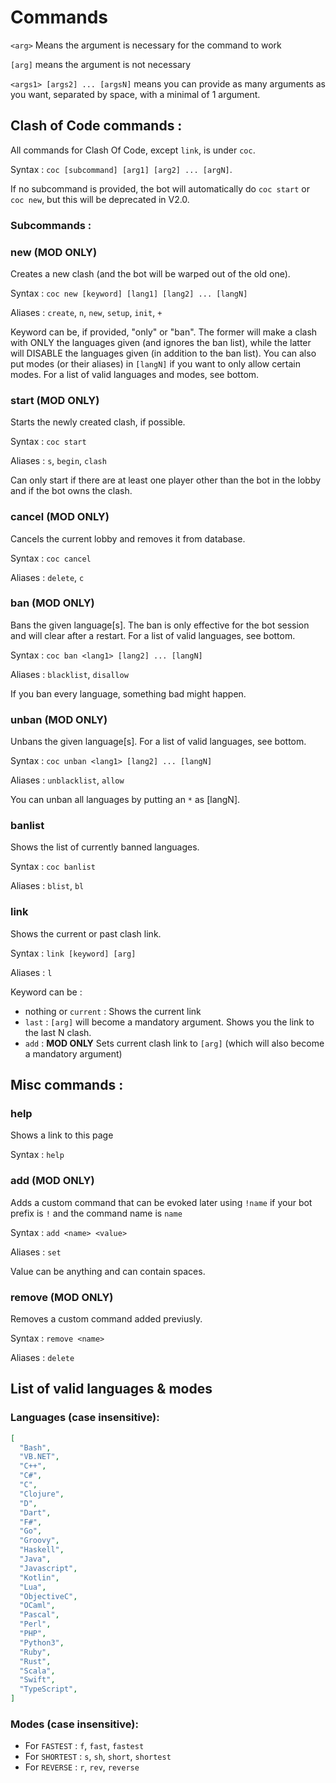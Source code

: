 # Commands

`<arg>` Means the argument is necessary for the command to work

`[arg]` means the argument is not necessary

`<args1> [args2] ... [argsN]` means you can provide as many arguments as you want, separated by space, with a minimal of 1 argument.

## Clash of Code commands : 

All commands for Clash Of Code, except `link`, is under `coc`.

Syntax : `coc [subcommand] [arg1] [arg2] ... [argN]`.

If no subcommand is provided, the bot will automatically do `coc start` or `coc new`, but this will be deprecated in V2.0.

### Subcommands : 

### new (MOD ONLY)
Creates a new clash (and the bot will be warped out of the old one).

Syntax : `coc new [keyword] [lang1] [lang2] ... [langN]`

Aliases : `create`, `n`, `new`, `setup`, `init`, `+`

Keyword can be, if provided, "only" or "ban". The former will make a clash with ONLY the languages given (and ignores the ban list), while the latter will DISABLE the languages given (in addition to the ban list). You can also put modes (or their aliases) in `[langN]` if you want to only allow certain modes. For a list of valid languages and modes, see bottom.

### start (MOD ONLY)
Starts the newly created clash, if possible.

Syntax : `coc start`

Aliases : `s`, `begin`, `clash`

Can only start if there are at least one player other than the bot in the lobby and if the bot owns the clash.

### cancel (MOD ONLY)
Cancels the current lobby and removes it from database.

Syntax : `coc cancel`

Aliases : `delete`, `c`

### ban (MOD ONLY)
Bans the given language[s]. The ban is only effective for the bot session and will clear after a restart. For a list of valid languages, see bottom.

Syntax : `coc ban <lang1> [lang2] ... [langN]`

Aliases : `blacklist`, `disallow`

If you ban every language, something bad might happen.

### unban (MOD ONLY)
Unbans the given language[s]. For a list of valid languages, see bottom.

Syntax : `coc unban <lang1> [lang2] ... [langN]`

Aliases : `unblacklist`, `allow`

You can unban all languages by putting an `*` as [langN].

### banlist
Shows the list of currently banned languages.

Syntax : `coc banlist`

Aliases : `blist`, `bl`

### link
Shows the current or past clash link.

Syntax : `link [keyword] [arg]`

Aliases : `l`

Keyword can be : 
- nothing or `current` : Shows the current link
- `last` : `[arg]` will become a mandatory argument. Shows you the link to the last N clash.
- `add` : **MOD ONLY** Sets current clash link to `[arg]` (which will also become a mandatory argument)

## Misc commands : 

### help
Shows a link to this page

Syntax : `help`

### add (MOD ONLY)
Adds a custom command that can be evoked later using `!name` if your bot prefix is `!` and the command name is `name`

Syntax : `add <name> <value>`

Aliases : `set`

Value can be anything and can contain spaces.

### remove (MOD ONLY)
Removes a custom command added previusly.

Syntax : `remove <name>`

Aliases : `delete`

## List of valid languages & modes

### Languages (case insensitive): 
```json
[
  "Bash",
  "VB.NET",
  "C++",
  "C#",
  "C",
  "Clojure",
  "D",
  "Dart",
  "F#",
  "Go",
  "Groovy",
  "Haskell",
  "Java",
  "Javascript",
  "Kotlin",
  "Lua",
  "ObjectiveC",
  "OCaml",
  "Pascal",
  "Perl",
  "PHP",
  "Python3",
  "Ruby",
  "Rust",
  "Scala",
  "Swift",
  "TypeScript",
]
```

### Modes (case insensitive):

- For `FASTEST` : `f`, `fast`, `fastest`
- For `SHORTEST` : `s`, `sh`, `short`, `shortest`
- For `REVERSE` : `r`, `rev`, `reverse`